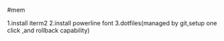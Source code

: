 #mem

1.install iterm2
2.install powerline font
3.dotfiles(managed by git,setup one click ,and rollback capability)